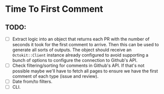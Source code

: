 # Time To First Comment

## TODO:
- [ ] Extract logic into an object that returns each PR with the number of seconds it took for the first comment to arrive. Then this can be used to generate all sorts of outputs. The object should receive an `Octokit::Client` instance already configured to avoid supporting a bunch of options to configure the connection to Github's API.
- [ ] Check filtering/sorting for comments in Github's API. If that's not possible maybe we'll have to fetch all pages to ensure we have the first comment of each type (issue and review).
- [ ] Date from/to filters.
- [ ] CLI.
